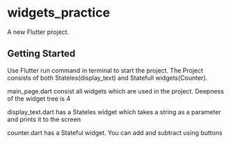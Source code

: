 # widgets_practice

A new Flutter project.

## Getting Started

Use Flutter run command in terminal to start the project. The Project consists of both Stateles(display_text) and Statefull widgets(Counter). 

main_page.dart consist all widgets which are used in the project. Deepness of the widget tree is 4

display_text.dart has a Stateles widget which takes a string as a parameter and prints it to the screen

counter.dart has a Stateful widget. You can add and subtract using buttons